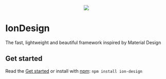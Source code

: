 <p align="center">
    <a href="https://ion-project.github.io/"><img src="https://ion-project.github.io/img/ion_logo.svg"></a>
</p>

# IonDesign
The fast, lightweight and beautiful framework inspired by Material Design

## Get started
Read the [Get started](https://ion-project.github.io/started/) or install with [npm](https://www.npmjs.com/): `npm install ion-design`